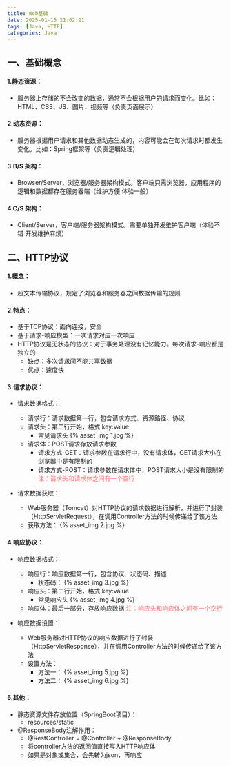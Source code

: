 ```yaml
---
title: Web基础
date: 2025-01-15 21:02:21
tags: [Java, HTTP]
categories: Java
---
```


## 一、基础概念

#### 1.静态资源：

- 服务器上存储的不会改变的数据，通常不会根据用户的请求而变化。比如：HTML、CSS、JS、图片、视频等（负责页面展示）

#### 2.动态资源：

- 服务器根据用户请求和其他数据动态生成的，内容可能会在每次请求时都发生变化。比如：Spring框架等（负责逻辑处理）

#### 3.B/S 架构：

- Browser/Server，浏览器/服务器架构模式。客户端只需浏览器，应用程序的逻辑和数据都存在服务器端（维护方便 体验一般）

#### 4.C/S 架构：

- Client/Server，客户端/服务器架构模式。需要单独开发维护客户端（体验不错 开发维护麻烦）

## 二、HTTP协议

#### 1.概念：

- 超文本传输协议，规定了浏览器和服务器之间数据传输的规则

#### 2.特点：

- 基于TCP协议：面向连接，安全
- 基于请求-响应模型：一次请求对应一次响应
- HTTP协议是无状态的协议：对于事务处理没有记忆能力。每次请求-响应都是独立的
	- 缺点：多次请求间不能共享数据
	- 优点：速度快

#### 3.请求协议：

- 请求数据格式：
	- 请求行：请求数据第一行，包含请求方式、资源路径、协议
	- 请求头：第二行开始，格式 key:value
		- 常见请求头
		{% asset_img 1.jpg %}
	- 请求体：POST请求存放请求参数
		- 请求方式-GET：请求参数在请求行中，没有请求体，GET请求大小在浏览器中是有限制的
		- 请求方式-POST：请求参数在请求体中，POST请求大小是没有限制的
<span style="color:#FF6B6B">注：请求头和请求体之间有一个空行</span>

- 请求数据获取：
	- Web服务器（Tomcat）对HTTP协议的请求数据进行解析，并进行了封装（HttpServletRequest），在调用Controller方法的时候传递给了该方法
	- 获取方法：
	{% asset_img 2.jpg %}
#### 4.响应协议：

- 响应数据格式：
	- 响应行：响应数据第一行，包含协议、状态码、描述
		- 状态码：
		{% asset_img 3.jpg %}
	- 响应头：第二行开始，格式 key:value
		- 常见响应头
		{% asset_img 4.jpg %}
	- 响应体：最后一部分，存放响应数据
<span style="color:#FF6B6B">注：响应头和响应体之间有一个空行</span>

- 响应数据设置：
	- Web服务器对HTTP协议的响应数据进行了封装（HttpServletResponse），并在调用Controller方法的时候传递给了该方法
	- 设置方法：
		- 方法一：
		{% asset_img 5.jpg %}
		- 方法二：
		{% asset_img 6.jpg %}
#### 5.其他：

- 静态资源文件存放位置（SpringBoot项目）：
	- resources/static
- @ResponseBody注解作用：
	- @RestController = @Controller + @ResponseBody
	- 将controller方法的返回值直接写入HTTP响应体
	- 如果是对象或集合，会先转为json，再响应